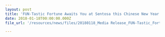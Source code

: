 ```yaml
---
layout: post
title: 'FUN-Tastic Fortune Awaits You at Sentosa this Chinese New Year!'
date: 2018-01-18T00:00:00.000Z
file_url: '/resources/news/files/20180118_Media Release_FUN-Tastic_Fortune_awaits _you_on_Sentosa_this_Chinese_New_Year!.pdf'

---
```

